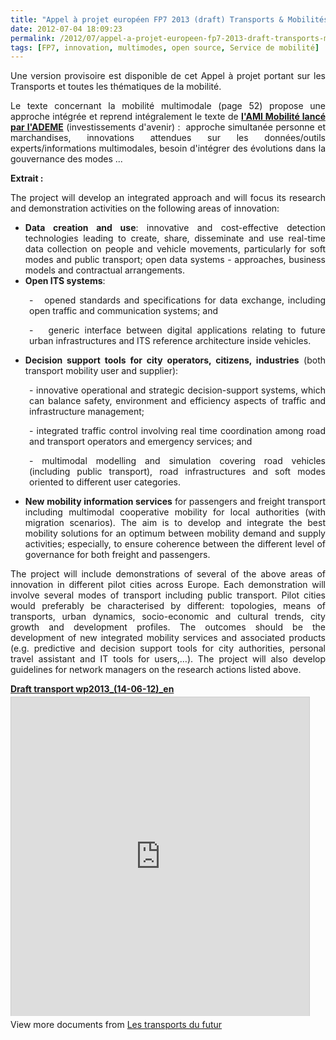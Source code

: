 ```yaml
---
title: "Appel à projet européen FP7 2013 (draft) Transports & Mobilités"
date: 2012-07-04 18:09:23
permalink: /2012/07/appel-a-projet-europeen-fp7-2013-draft-transports-mobilites.html
tags: [FP7, innovation, multimodes, open source, Service de mobilité]
---
```


<p style="text-align: justify;">Une version provisoire est disponible de cet Appel à projet portant sur les Transports et toutes les thématiques de la mobilité.</p> <p style="text-align: justify;">Le texte concernant la mobilité multimodale (page 52) propose une approche intégrée et reprend intégralement le texte de <a href="http://www2.ademe.fr/servlet/getDoc?cid=96&m=3&id=80842&p1=1" target="_blank"><strong>l'AMI Mobilité lancé par l'ADEME</strong></a> (investissements d'avenir) :  approche simultanée personne et marchandises, innovations attendues sur les données/outils experts/informations multimodales, besoin d'intégrer des évolutions dans la gouvernance des modes ... </p>  <!--more-->   <p style="text-align: justify;"><strong>Extrait :</strong></p> <p style="text-align: justify;">The project will develop an integrated approach and will focus its research and demonstration activities on the following areas of innovation:</p> <ul style="text-align: justify;"> <li><strong>Data creation and use</strong>: innovative and cost-effective detection technologies leading to create, share, disseminate and use real-time data collection on people and vehicle movements, particularly for soft modes and public transport; open data systems - approaches, business models and contractual arrangements. </li> <li><strong>Open ITS systems</strong>: </li> </ul> <p style="padding-left: 30px; text-align: justify;">-   opened standards and specifications for data exchange, including open traffic and communication systems; and</p> <p style="padding-left: 30px; text-align: justify;">-   generic interface between digital applications relating to future urban infrastructures and ITS reference architecture inside vehicles.</p> <ul style="text-align: justify;"> <li><strong>Decision support tools for city operators, citizens, industries</strong> (both transport mobility user and supplier): </li> </ul> <p style="padding-left: 30px; text-align: justify;">- innovative operational and strategic decision-support systems, which can balance safety, environment and efficiency aspects of traffic and infrastructure management;</p> <p style="padding-left: 30px; text-align: justify;">- integrated traffic control involving real time coordination among road and transport operators and emergency services; and</p> <p style="padding-left: 30px; text-align: justify;">- multimodal modelling and simulation covering road vehicles (including public transport), road infrastructures and soft modes oriented to different user categories.</p> <ul style="text-align: justify;"> <li><strong>New mobility information services</strong> for passengers and freight transport including multimodal cooperative mobility for local authorities (with migration scenarios). The aim is to develop and integrate the best mobility solutions for an optimum between mobility demand and supply activities; especially, to ensure coherence between the different level of governance for both freight and passengers. </li> </ul> <p style="text-align: justify;">The project will include demonstrations of several of the above areas of innovation in different pilot cities across Europe. Each demonstration will involve several modes of transport including public transport. Pilot cities would preferably be characterised by different: topologies, means of transports, urban dynamics, socio-economic and cultural trends, city growth and development profiles. The outcomes should be the development of new integrated mobility services and associated products (e.g. predictive and decision support tools for city authorities, personal travel assistant and IT tools for users,…). The project will also develop guidelines for network managers on the research actions listed above.</p> <div id="__ss_13540030" style="width: 477px;"><strong style="display: block; margin: 12px 0 4px;"><a href="http://www.slideshare.net/transportsdufutur/draft-transport-wp2013140612en" target="_blank" title="Draft transport wp2013_(14-06-12)_en">Draft transport wp2013_(14-06-12)_en</a></strong> <iframe frameborder="0" height="510" marginheight="0" marginwidth="0" scrolling="no" src="http://www.slideshare.net/slideshow/embed_code/13540030" style="border: 1px solid #CCC; border-width: 1px 1px 0;" width="477"></iframe> <div style="padding: 5px 0 12px;">View more documents from <a href="http://www.slideshare.net/transportsdufutur" target="_blank">Les transports du futur</a></div> </div>
